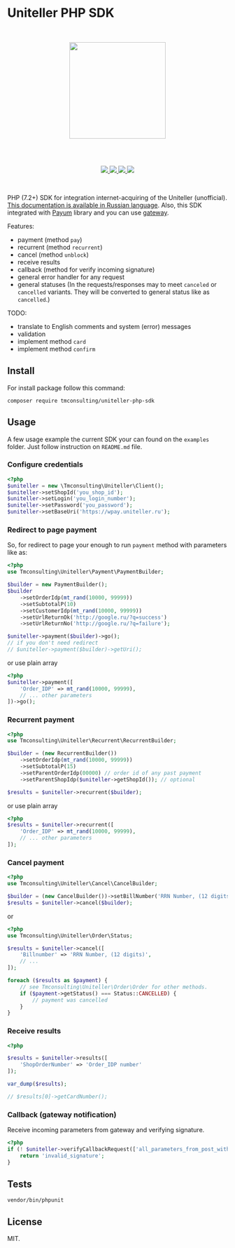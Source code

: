 # Uniteller PHP SDK

<br />

<p align="center">
    <img src="https://www.uniteller.ru//local/templates/index/img/base/logo.svg" width="220">
</p>

<br />
<br />

<p align="center">
    <a href="https://travis-ci.org/tmconsulting/uniteller-php-sdk" target="_blank">
        <img src="https://travis-ci.org/tmconsulting/uniteller-php-sdk.svg?branch=master" />
    </a>
    <a href="https://packagist.org/packages/tmconsulting/uniteller-php-sdk" target="_blank">
        <img src="https://poser.pugx.org/tmconsulting/uniteller-php-sdk/v/stable" />
    </a>
    <a href="https://packagist.org/packages/tmconsulting/uniteller-php-sdk" target="_blank">
        <img src="https://poser.pugx.org/tmconsulting/uniteller-php-sdk/license" />
    </a>
    <a href="https://packagist.org/packages/tmconsulting/uniteller-php-sdk" target="_blank">
        <img src="https://poser.pugx.org/tmconsulting/uniteller-php-sdk/composerlock" />
    </a>
</p>

<br />

PHP (7.2+) SDK for integration internet-acquiring of the Uniteller (unofficial).
[This documentation is available in Russian language](README_RU.md).
Also, this SDK integrated with [Payum](https://github.com/Payum/Payum) library and you can use [gateway](https://github.com/tmconsulting/payum-uniteller-gateway).

Features:
* payment (method `pay`)
* recurrent (method `recurrent`)
* cancel (method `unblock`)
* receive results
* callback (method for verify incoming signature)
* general error handler for any request
* general statuses (In the requests/responses may to meet `canceled` or `cancelled` variants. They will be converted to general status like as `cancelled`.)

TODO:
* translate to English comments and system (error) messages
* validation
* implement method `card`
* implement method `confirm` 

## Install

For install package follow this command:

`composer require tmconsulting/uniteller-php-sdk`

## Usage

A few usage example the current SDK your can found on the `examples` folder. 
Just follow instruction on `README.md` file. 

### Configure credentials  

```php
<?php
$uniteller = new \Tmconsulting\Uniteller\Client();
$uniteller->setShopId('you_shop_id');
$uniteller->setLogin('you_login_number');
$uniteller->setPassword('you_password');
$uniteller->setBaseUri('https://wpay.uniteller.ru');
```

### Redirect to page payment 

So, for redirect to page your enough to run `payment` method with parameters like as:

```php
<?php
use Tmconsulting\Uniteller\Payment\PaymentBuilder;

$builder = new PaymentBuilder();
$builder
    ->setOrderIdp(mt_rand(10000, 99999))
    ->setSubtotalP(10)
    ->setCustomerIdp(mt_rand(10000, 99999))
    ->setUrlReturnOk('http://google.ru/?q=success')
    ->setUrlReturnNo('http://google.ru/?q=failure');

$uniteller->payment($builder)->go();
// if you don't need redirect
// $uniteller->payment($builder)->getUri();

```

or use plain array

```php
<?php
$uniteller->payment([
    'Order_IDP' => mt_rand(10000, 99999),
    // ... other parameters
])->go();
```

### Recurrent payment
 
```php
<?php
use Tmconsulting\Uniteller\Recurrent\RecurrentBuilder;

$builder = (new RecurrentBuilder())
    ->setOrderIdp(mt_rand(10000, 99999))
    ->setSubtotalP(15)
    ->setParentOrderIdp(00000) // order id of any past payment
    ->setParentShopIdp($uniteller->getShopId()); // optional

$results = $uniteller->recurrent($builder);
```

or use plain array

```php
<?php
$results = $uniteller->recurrent([
    'Order_IDP' => mt_rand(10000, 99999),
    // ... other parameters
]);
```

### Cancel payment
 
```php
<?php
use Tmconsulting\Uniteller\Cancel\CancelBuilder;

$builder = (new CancelBuilder())->setBillNumber('RRN Number, (12 digits)');
$results = $uniteller->cancel($builder);
```

or

```php
<?php
use Tmconsulting\Uniteller\Order\Status;

$results = $uniteller->cancel([
    'Billnumber' => 'RRN Number, (12 digits)',
    // ...
]);

foreach ($results as $payment) {
    // see Tmconsulting\Uniteller\Order\Order for other methods.
    if ($payment->getStatus() === Status::CANCELLED) {
        // payment was cancelled
    }    
} 
```

### Receive results

```php
<?php

$results = $uniteller->results([
    'ShopOrderNumber' => 'Order_IDP number'
]);

var_dump($results);

// $results[0]->getCardNumber();
```

### Callback (gateway notification)

Receive incoming parameters from gateway and verifying signature. 

```php
<?php
if (! $uniteller->verifyCallbackRequest(['all_parameters_from_post_with_signature'])) {
    return 'invalid_signature';
}
```

## Tests

`vendor/bin/phpunit`

## License

MIT.
